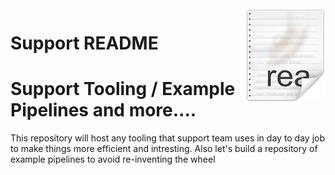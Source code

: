 <img src="readme.png" align="right" />

# Support README 

# Support Tooling / Example Pipelines and more....

This repository will host any tooling that support team uses in day to day job to make things more efficient and intresting. Also let's build a repository of example pipelines to avoid re-inventing the wheel


